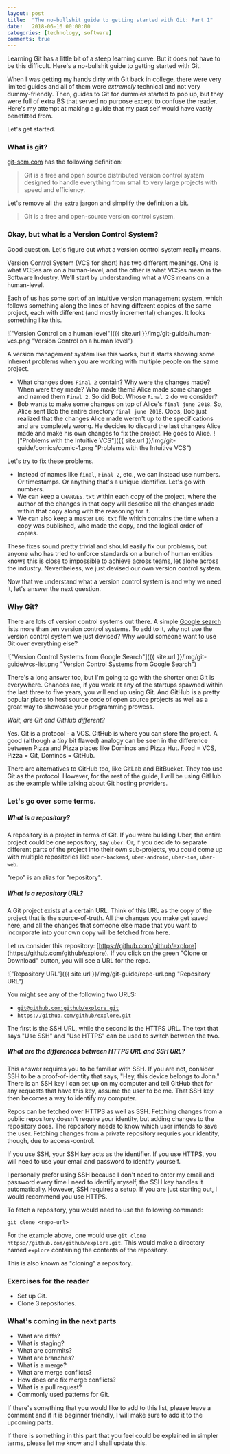 ```yaml
---
layout: post
title:  "The no-bullshit guide to getting started with Git: Part 1"
date:   2018-06-16 00:00:00
categories: [technology, software]
comments: true
---
```

Learning Git has a little bit of a steep learning curve. But it does not have to be this difficult. Here's a no-bullshit guide to getting started with Git.

<!--more-->

When I was getting my hands dirty with Git back in college, there were very limited guides and all of them were _extremely_ technical and not very dummy-friendly. Then, guides to Git for dummies started to pop up, but they were full of extra BS that served no purpose except to confuse the reader. Here's my attempt at making a guide that my past self would have vastly benefitted from.

Let's get started.

### What is git?

[git-scm.com](https://git-scm.com/) has the following definition:

> Git is a free and open source distributed version control system designed to handle everything from small to very large projects with speed and efficiency.

Let's remove all the extra jargon and simplify the definition a bit.

> Git is a free and open-source version control system.

### Okay, but what is a Version Control System?

Good question. Let's figure out what a version control system really means.

Version Control System (VCS for short) has two different meanings. One is what VCSes are on a human-level, and the other is what VCSes mean in the Software Industry. We'll start by understanding what a VCS means on a human-level.

Each of us has some sort of an intuitive version management system, which follows something along the lines of having different copies of the same project, each with different (and mostly incremental) changes. It looks something like this.

!["Version Control on a human level"]({{ site.url }}/img/git-guide/human-vcs.png "Version Control on a human level")

A version management system like this works, but it starts showing some inherent problems when you are working with multiple people on the same project.

- What changes does `Final 2` contain? Why were the changes made? When were they made? Who made them? Alice made some changes and named them `Final 2`. So did Bob. Whose `Final 2` do we consider?
- Bob wants to make some changes on top of Alice's `final june 2018`. So, Alice sent Bob the entire directory `final june 2018`. Oops, Bob just realized that the changes Alice made weren't up to the specifications and are completely wrong. He decides to discard the last changes Alice made and make his own changes to fix the project. He goes to Alice.
!["Problems with the Intuitive VCS"]({{ site.url }}/img/git-guide/comics/comic-1.png "Problems with the Intuitive VCS")

Let's try to fix these problems.

- Instead of names like `final`, `Final 2`, etc., we can instead use numbers. Or timestamps. Or anything that's a unique identifier. Let's go with numbers.
- We can keep a `CHANGES.txt` within each copy of the project, where the author of the changes in that copy will describe all the changes made within that copy along with the reasoning for it.
- We can also keep a master `LOG.txt` file which contains the time when a copy was published, who made the copy, and the logical order of copies.

These fixes sound pretty trivial and should easily fix our problems, but anyone who has tried to enforce standards on a bunch of human entities knows this is close to impossible to achieve across teams, let alone across the industry. Nevertheless, we just devised our own version control system.

Now that we understand what a version control system is and why we need it, let's answer the next question.

### Why Git?

There are lots of version control systems out there. A simple [Google search](https://www.google.com/search?q=version+control+systems) lists more than ten version control systems. To add to it, why not use the version control system we just devised? Why would someone want to use Git over everything else?

!["Version Control Systems from Google Search"]({{ site.url }}/img/git-guide/vcs-list.png "Version Control Systems from Google Search")

There's a long answer too, but I'm going to go with the shorter one: Git is everywhere. Chances are, if you work at any of the startups spawned within the last three to five years, you will end up using Git. And GitHub is a pretty popular place to host source code of open source projects as well as a great way to showcase your programming prowess.

_Wait, are Git and GitHub different?_

Yes. Git is a protocol - a VCS. GitHub is where you can store the project. A good (although a _tiny_ bit flawed) analogy can be seen in the difference between Pizza and Pizza places like Dominos and Pizza Hut. Food = VCS, Pizza = Git, Dominos = GitHub.

There are alternatives to GitHub too, like GitLab and BitBucket. They too use Git as the protocol. However, for the rest of the guide, I will be using GitHub as the example while talking about Git hosting providers.

### Let's go over some terms.

##### What is a repository?

A repository is a project in terms of Git. If you were building Uber, the entire project could be one repository, say `uber`. Or, if you decide to separate different parts of the project into their own sub-projects, you could come up with multiple repositories like `uber-backend`, `uber-android`, `uber-ios`, `uber-web`.

"repo" is an alias for "repository".

##### What is a repository URL?

A Git project exists at a certain URL. Think of this URL as the copy of the project that is the source-of-truth. All the changes you make get saved here, and all the changes that someone else made that you want to incorporate into your own copy will be fetched from here.

Let us consider this repository: [https://github.com/github/explore](https://github.com/github/explore). If you click on the green "Clone or Download" button, you will see a URL for the repo.

!["Repository URL"]({{ site.url }}/img/git-guide/repo-url.png "Repository URL")

You might see any of the following two URLS:
- [`git@github.com:github/explore.git`](git@github.com:github/explore.git)
- [`https://github.com/github/explore.git`](https://github.com/github/explore.git)

The first is the SSH URL, while the second is the HTTPS URL. The text that says "Use SSH" and "Use HTTPS" can be used to switch between the two.

##### What are the differences between HTTPS URL and SSH URL?

This answer requires you to be familiar with SSH. If you are not, consider SSH to be a proof-of-identity that says, "Hey, this device belongs to John." There is an SSH key I can set up on my computer and tell GitHub that for any requests that have this key, assume the user to be me. That SSH key then becomes a way to identify my computer.

Repos can be fetched over HTTPS as well as SSH. Fetching changes from a public repository doesn't require your identity, but adding changes to the repository does. The repository needs to know which user intends to save the user. Fetching changes from a private repository requries your identity, though, due to access-control.

If you use SSH, your SSH key acts as the identifier. If you use HTTPS, you will need to use your email and password to identify yourself.

I personally prefer using SSH because I don't need to enter my email and password every time I need to identify myself, the SSH key handles it automatically. However, SSH requires a setup. If you are just starting out, I would recommend you use HTTPS.

To fetch a repository, you would need to use the following command:

`git clone <repo-url>`

For the example above, one would use `git clone https://github.com/github/explore.git`. This would make a directory named `explore` containing the contents of the repository.

This is also known as "cloning" a repository.

### Exercises for the reader

* Set up Git.
* Clone 3 repositories.

### What's coming in the next parts

- What are diffs?
- What is staging?
- What are commits?
- What are branches?
- What is a merge?
- What are merge conflicts?
- How does one fix merge conflicts?
- What is a pull request?
- Commonly used patterns for Git.

If there's something that you would like to add to this list, please leave a comment and if it is beginner friendly, I will make sure to add it to the upcoming parts.

If there is something in this part that you feel could be explained in simpler terms, please let me know and I shall update this.